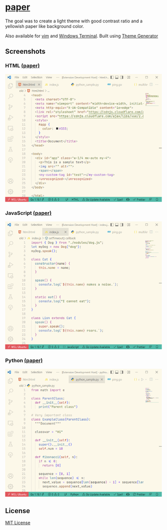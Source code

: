 # [paper](https://marketplace.visualstudio.com/items?itemName=a5hk.paper)

The goal was to create a light theme with good contrast ratio and a yellowish paper like background color.

Also available for [vim](/vim/colors/) and [Windows Terminal](/windows-terminal/). Built using [Theme Generator](https://github.com/a5hk/theme-generator)

## Screenshots

### HTML [(paper)](https://vscode.dev/theme/a5hk.paper/paper)

![HTML](/screenshot/html.png)

### JavaScript [(paper)](https://vscode.dev/theme/a5hk.paper/paper)

![javascript](/screenshot/javascript.png)

### Python [(paper)](https://vscode.dev/theme/a5hk.paper/paper)

![Python](/screenshot/python.png)

## License

[MIT License](/LICENSE)
